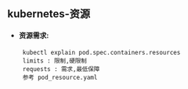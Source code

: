 ## kubernetes-资源

+ #### 资源需求:
       kubectl explain pod.spec.containers.resources
       limits : 限制,硬限制
       requests : 需求,最低保障
       参考 pod_resource.yaml  